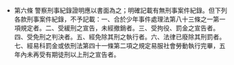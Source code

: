 * 第六條 警察刑事紀錄證明應以書面為之；明確記載有無刑事案件紀錄。但下列各款刑事案件紀錄，不予記載：一、合於少年事件處理法第八十三條之一第一項規定者。二、受緩刑之宣告，未經撤銷者。三、受拘役、罰金之宣告者。四、受免刑之判決者。五、經免除其刑之執行者。六、法律已廢除其刑罰者。七、經易科罰金或依刑法第四十一條第二項之規定易服社會勞動執行完畢，五年內未再受有期徒刑以上刑之宣告者。

